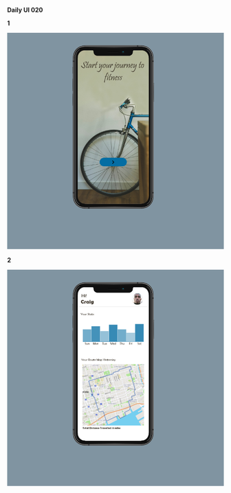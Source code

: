 **Daily UI 020**


**1**

![](https://raw.githubusercontent.com/Sehajbir/DailyUI/master/DailyUI-020/1.png)

**2**

![](https://raw.githubusercontent.com/Sehajbir/DailyUI/master/DailyUI-020/2.png)